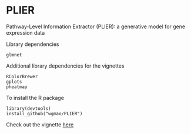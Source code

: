 # PLIER
Pathway-Level Information Extractor (PLIER): a generative model for gene expression data

Library dependencies

```
glmnet
```

Additional library dependencies for the vignettes

```
RColorBrewer
gplots
pheatmap
```

To install the R package
```
library(devtools)
install_github("wgmao/PLIER")
```

Check out the vignette [here](vignettes/vignette.pdf)


